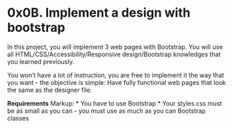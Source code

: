 # 0x0B. Implement a design with bootstrap #

In this project, you will implement 3 web pages with Bootstrap. You will use all HTML/CSS/Accessibility/Responsive design/Bootstrap knowledges that you learned previously.

You won’t have a lot of instruction, you are free to implement it the way that you want - the objective is simple: Have fully functional web pages that look the same as the designer file.

**Requirements**
Markup: * You have to use Bootstrap
        * Your styles.css must be as small as you can - you must use as much as you can Bootstrap classes
